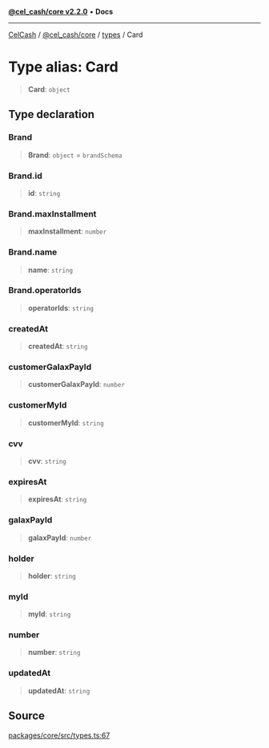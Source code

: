 [**@cel_cash/core v2.2.0**](../../README.md) • **Docs**

***

[CelCash](../../../../packages.md) / [@cel\_cash/core](../../README.md) / [types](../README.md) / Card

# Type alias: Card

> **Card**: `object`

## Type declaration

### Brand

> **Brand**: `object` = `brandSchema`

### Brand.id

> **id**: `string`

### Brand.maxInstallment

> **maxInstallment**: `number`

### Brand.name

> **name**: `string`

### Brand.operatorIds

> **operatorIds**: `string`

### createdAt

> **createdAt**: `string`

### customerGalaxPayId

> **customerGalaxPayId**: `number`

### customerMyId

> **customerMyId**: `string`

### cvv

> **cvv**: `string`

### expiresAt

> **expiresAt**: `string`

### galaxPayId

> **galaxPayId**: `number`

### holder

> **holder**: `string`

### myId

> **myId**: `string`

### number

> **number**: `string`

### updatedAt

> **updatedAt**: `string`

## Source

[packages/core/src/types.ts:67](https://github.com/Pyxlab/celcash/blob/f7cdc752c29f8a0dcef033e212602412d2050afc/packages/core/src/types.ts#L67)
